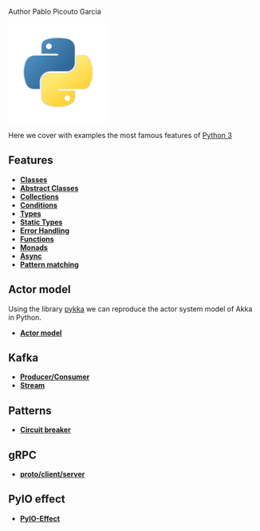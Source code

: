 Author Pablo Picouto Garcia 

![My image](img/python.png)

Here we cover with examples the most famous features of [Python 3](https://www.python.org/) 

## Features

* **[Classes](com/politrons/features/Classes.py)**
* **[Abstract Classes](com/politrons/features/AbstractClasses.py)**
* **[Collections](com/politrons/features/Collections.py)**
* **[Conditions](com/politrons/features/Conditions.py)**
* **[Types](com/politrons/features/Types.py)**
* **[Static Types](com/politrons/features/StaticType.py)**
* **[Error Handling](com/politrons/features/ErrorHandling.py)**
* **[Functions](com/politrons/features/Functions.py)**
* **[Monads](com/politrons/features/Monads.py)**
* **[Async](com/politrons/features/AsyncFeature.py)**
* **[Pattern matching](com/politrons/features/PatternMatching.py)**

## Actor model

Using the library [pykka](https://pykka.readthedocs.io/en/stable/) we can reproduce the actor system model of Akka 
in Python.
* **[Actor model](com/politrons/features/ActorModel.py)**

## Kafka

* **[Producer/Consumer](com/politrons/kafka/KafkaFeature.py)**
* **[Stream](com/politrons/kafka/KafkaStream.py)**

## Patterns

* **[Circuit breaker](com/politrons/patterns/CircuitBreaker.py)**

## gRPC

* **[proto/client/server](com/politrons/grpc)**

## PyIO effect

* **[PyIO-Effect](com/politrons/pyio-effect)**
